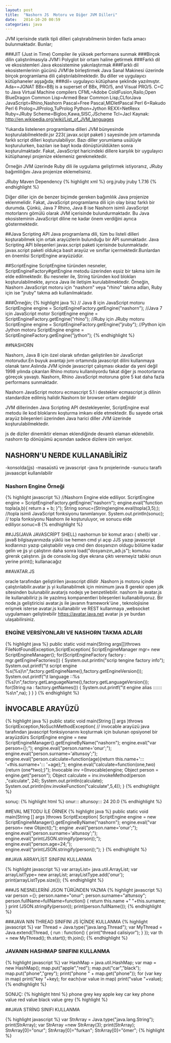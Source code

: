 ```yaml
---
layout: post
title:  "Nashorn JS  Motoru ve Diğer JVM Dilleri"
date:   2014-10-20 00:59
categories: java
---
```


JVM içerisinde statik tipli dilleri çalıştırabilmenin birden fazla amacı bulunmaktadır. Bunlar;

###JIT (Just in Time) Compiler ile yüksek performans sunmak
###Birçok dilin çalıştırılmasıyla JVM’i Polyglot bir ortam haline getirmek
###Farklı dil ve ekosistemleri Java ekosistemine yakınlaştırmak
###Farklı dil ekosistemlerinin gücünü JVM’de birleştirmek
Java Sanal Makinesi üzerinde birçok programlama dili çalıştırılabilmektedir. Bu diller   ve   uygulayıcı kütüphaneler aşşağıda;
###dil= uygulayıcı  kütüphane şeklinde yazılmıştır.
Ada==JGNAT
BBx=BBj is a superset of BBx, PRO/5, and Visual PRO/5.
C=C to Java Virtual Machine compilers
CFML=Adobe ColdFusion,Railo,Open BlueDragon
Common Lisp=Armed Bear Common Lisp,CLforJava
JavaScript=Rhino,Nashorn
Pascal=Free Pascal,MIDletPascal
Perl 6=Rakudo Perl 6
Prolog=JIProlog,TuProlog
Python=Jython
REXX=NetRexx
Ruby=JRuby
Scheme=Bigloo,Kawa,SISC,JScheme
Tcl=Jacl
Kaynak: http://en.wikipedia.org/wiki/List_of_JVM_languages

Yukarıda  listelenen programlama dilleri JVM bünyesinde koşturulabilmektedir.jsr 223( javax.scipt  paketi )  sayesinde jvm ortamında farklı  script dilleri koşturulabiliyor. Bazı diller yorumlama usülüyle koşturulurken, bazıları ise bayt koda dönüştürüldükten sonra koşturulmaktadır. Fakat, JavaScript haricindeki dillere karşılık bir uygulayıcı kütüphaneyi projenize eklemeniz gerekmektedir.

Örneğin JVM üzerinde Ruby dili ile uygulama geliştirmek istiyoranız, JRuby bağımlılığını Java projenize eklemelisiniz.

JRuby Maven Dependency
{% highlight xml %} 
<dependency>
<groupId>org.jruby</groupId>
<artifactId>jruby</artifactId>
<version>1.7.16</version>
</dependency> 
{% endhighlight %}

Diğer  diller için de benzer biçimde gereken bağımlılık Java projenize eklenmelidir.
Fakat, JavaScript programlama dili için olay biraz farklı bir durumda. Çünkü, Java 7 Rhino, Java 8 ise Nashorn isimli JavaScript motorlarını gömülü olarak JVM içerisinde bulundurmaktadır. Bu Java ekosisteminin JavaScript diline ne kadar önem verdiğini ayrıca göstermektedir.

##Java Scripting API
Java programlama dili, tüm bu listeli dilleri koşturabilmek için ortak arayüzlerin bulunduğu bir API sunmaktadır. Java Scripting API bileşenleri javax.script paketi içerisinde bulunmaktadır.
javax.script paketi oldukça basit arayüz ve sınıflar içermektedir.Bunlardan en önemlisi ScriptEngine arayüzüdür.

##ScriptEngine
ScriptEngine türünden nesneler, ScriptEngineFactory#getEngine metodu üzerinden eşsiz bir takma isim ile elde edilmektedir. Bu nesneler ile, String türünden kod blokları koşturulabilmekte, ayrıca Java ile iletişim kurulabilmektedir. Örneğin, Nashorn JavaScript motoru için "nashorn" veya "rhino" takma adları, Ruby için ise "jruby" takma adı kullanılmaktadır.

###Örneğin;
{% highlight java %} 
// Java 8 için JavaScript motoru
ScriptEngine engine = ScriptEngineFactory.getEngine("nashorn");
//Java 7 için JavaScript motor
ScriptEngine engine = ScriptEngineFactory.getEngine("rhino"); 
//Ruby için JRuby motoru
ScriptEngine engine = ScriptEngineFactory.getEngine("jruby"); 
//Python için Jython motoru
ScriptEngine engine = ScriptEngineFactory.getEngine("jython");
{% endhighlight %}

##NASHORN

Nashorn, Java 8 için özel olarak sıfırdan geliştirilen bir JavaScript motorudur.En buyuk avantajı jvm  ortamında  javascript dilini kullanmaya  olanak tanır.Aslında JVM içinde javascript çalışması okadar da yeni değil 1998 yılında  çıkarılan Rhino motoru  kullanılıyordu fakat  diğer js mootorlarına  göreçok yavaştı. Nashorn, Rhino JavaScript motoruna göre 5 kat daha fazla performans sunmaktadır.

Nashorn JavaScript motoru ecmascript 5.1 i destekler ecmascript  js dilinin standardize edilmiş halidir.Nashorn  bir browser  ortamı  değildir

JVM dillerinden Java Scripting API destekleyenler, ScriptEngine eval metodu ile kod bloklarını koşturma imkanı elde etmektedir. Bu sayede ortak arayüz bileşenleri üzerinden Java harici diller JVM üzerinde koşturulabilmektedir.

js de diziler dinemiktir  eleman eklendiğinde  devamlı  elaman eklenebilir. nashorn tip dönüşümü açısından  sadece  dizilere  izin veriyor.
## NASHORN'U NERDE KULLANABİLİRİZ
-konsolda(jjs)
-masaüstü ve  javascript
-java fx projelerinde
-sunucu taraflı  javaascipt
kullanılabilir

### Nashorn Engine Örneği
{% highlight javascript %}
//Nashorn Engine elde ediliyor.
ScriptEngine engine = ScriptEngineFactory.getEngine("nashorn");
engine.eval("function topla(a,b){ return a + b; }");
String sonuc=(String)engine.eval(topla(3,5);); //topla isimli JavaScript fonksiyonu tanımlanıyor.
System.out.println(sonuc); // topla fonksiyonu Nashorn ile koşturuluyor, ve sonucu elde ediliyor.sonuc=8
{% endhighlight %}

##JJS(JAVA JAVASCRİPT SHELL)
nashornun  bir komut aracı ( shell)i var . java8 bilgisayarınızda yüklü ise hemen cmd yi açıp JJS yazıp  javascript kodlarınızı  yazıp çalıştıabilir veya cmd den  dosyanızın oldugu bölüme kadar  gelin ve  jjs yi çalıştırın daha sonra load("dosyanızın_adı.js"); komutuu girersk çalıştırın. jjs  de  console.log  diye ekrana  çıktı veremeyiz tabiki  onun  yerine  print(); kullanacağız

##AVATAR.JS

oracle  tarafından geliştirilen javascript dilidir .Nashorn js motoru içinde çalıştırılabilir.avatar js yi kullanabilmek için minimum java 8  gerekir
open jdk  sitesinden bulunabilir.avatarjs  nodejs ye benzetilebilir. nashorn ile  avatar.js ile  kullanabiliriz
js ile yazılmış kompanentleri bileşenleri kullanabiliyoruz.
Bir node.js  geliştiricisi avatar.js ile javanın framework'üne , teknolojisine erişmek  isterse  avatar.js kullanabilir ve  REST kullanmaya ,websocket uygulamaarı geliştirebilir
https://avatar.java.net avatar js ye burdan ulaşabilirsiniz.

###  ENGİNE  VERSİYONLARI  VE   NASHORN  TAKMA ADLARI
{% highlight java %}
public  static  void main(String  args[])throws FileNotFoundException,ScriptException{
ScriptEngineManager  mgr= new ScriptEngineManager();
for(ScriptEngineFactory  factory : mgr.getEngineFactories()) {
  System.out.println("scrip tengine factory info");
  System.out.printf("\t script engine %s(%s)\n",factory.getEngineName(),factory.getEngineVersion());
  System.out.printf("\t language ::%s (%s)\n",factory.getLanguageName(),factory.getLanguageVersion());
  for(String na : factory.getNames()) {
      System.out.printf("\t engine  alias ::::::: %s\n",na);
  }
}
}
{% endhighlight  %}

## İNVOCABLE ARAYÜZÜ
{% highlight java %}
public  static  void  main(String [] args )throws ScriptException,NoSuchMethodException{
// invocable arayüzü java tarafından  javascript fonksiyonarını koşturmak için  bulunan  opsiyonel  bir arayüzdürs
ScriptEngine engine = new ScriptEngineManager().getEngineByName("nashorn");
engine.eval("var  person={};");
engine.eval("person.name='onur';");
engine.eval("person.surname='altunsoy';");
engine.eval("person.calculate=function(age){return  this.name+'::: '+this.surname+'::: '+age};");
engine.eval("calculate=function(one,two){return (one*two);}");
Invocable inv =(Invocable)engine;
Object person = engine.get("person");
Object  calculate =  inv.invokeMethod(person ,"calculate", 24);
System.out.println(calculate);
System.out.println(inv.invokeFunction("calculate",5,4));
}
{% endhighlight  %}

sonuç:
{% highlight html %}
onur::: altunsoy::: 24
20.0
{% endhighlight  %}

##EVAL METODU İLE ÖRNEK
{% highlight java %}
public  static  void  main(String [] args )throws ScriptException{
ScriptEngine engine = new ScriptEngineManager().getEngineByName("nashorn");
engine.eval("var person= new  Object();");
engine .eval("person.name='onur';");
engine.eval("person.surname='altunsoy';");
engine.eval("print(JSON.stringify(person));");
engine.eval("person.age=24;");
engine.eval("print(JSON.stringify(person));");
}
{% endhighlight %}

##JAVA ARRAYLİST  SINIFINI KULLANMA

{% highlight javascript %}
var  arrayList= java.util.ArrayList;
var  arrayListType= new  arrayList;
arrayListType.add('onur');
print(arrayListType.size());
{% endhighlight %}

###JS NESNELERİNİ JSON TÜRÜNDEN YAZMA
{% highlight javascript %}
var  person ={};
person.name="onur";
person.surname="altunsoy";
person.fullName=fullName=function() {
return this.name +"  "+this.surname;
}
print (JSON.stringify(person));
print(person.fullName());
{% endhighlight %}

###JAVA NIN  THREAD SINIFINI JS  İÇİNDE KULLANMA
{% highlight javascript %}
var Thread = Java.type("java.lang.Thread");
var MyThread = Java.extend(Thread, {
run : function() {
print("thread calisiyor");
}
});
var th = new MyThread();
th.start();
th.join();
{% endhighlight %}

###  JAVANIN HASHMAP SINIFINI KULLANMA

{% highlight javascript %}
var HashMap = java.util.HashMap;
var map = new HashMap();
map.put("apple","red");
map.put("car","black");
map.put("phone","grey");
print("phone " + map.get("phone"));
for (var  key  in map) print("key  "+key);
for each(var value in map) print("value  "+value);
{% endhighlight  %}

SONUÇ:
{% highlight html %}
phone  grey
key  apple
key  car
key  phone
value  red
value  black
value  grey
{% highlight %}

##JAVA STRİNG  SINIFI KULLANMA

{% highlight javascript %}
var StrArray = Java.type("java.lang.String");
print(StrArray);
var  StrArray  =new  StrArray(3);
print(StrArray);
StrArray[0]="onur";
StrArray[0]="furkan";
StrArray[0]="ömer";
{% highlight  %}
